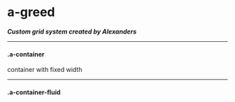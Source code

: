 # a-greed
***Custom grid system created by Alexanders***
- - -
#### .a-container
container with fixed width
- - -
#### .a-container-fluid





